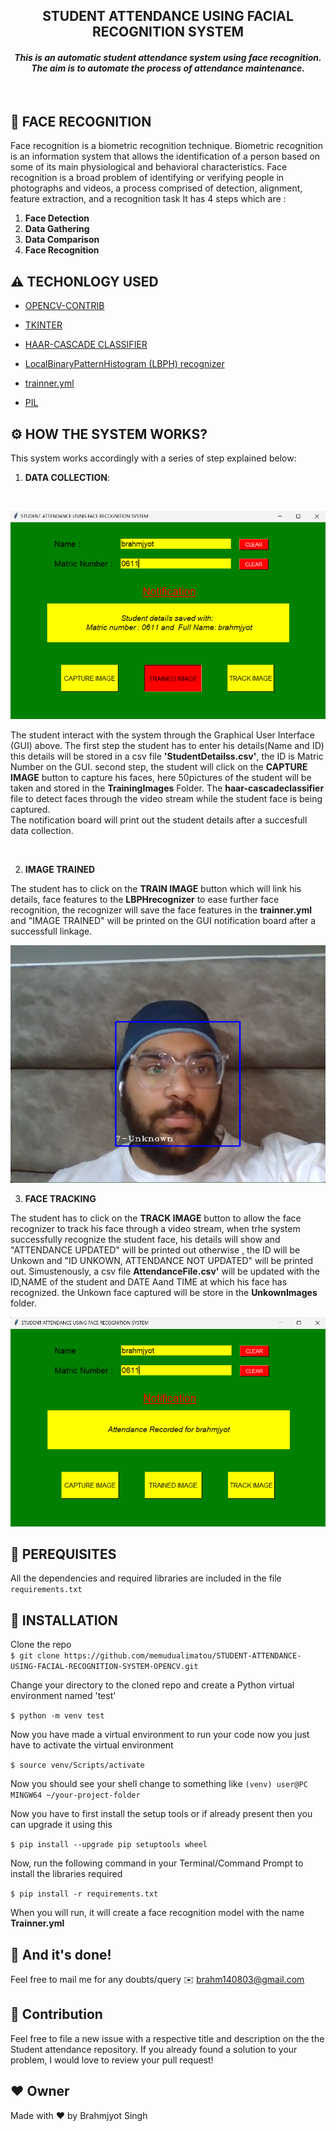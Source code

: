 <h2 align="center"> STUDENT ATTENDANCE USING FACIAL RECOGNITION SYSTEM </h2>

<h4 align="center"><i>This is an automatic student attendance system using face recognition. The aim is to automate the process of attendance maintenance.</i></h4><br>


## 👩 FACE RECOGNITION 

Face recognition is a biometric recognition technique.
Biometric recognition is an information system that allows the identification of a person based on some of its main physiological and behavioral characteristics.
Face recognition is a broad problem of identifying or verifying people in photographs and videos, a process comprised of detection, alignment, feature extraction, and a recognition task
It has 4 steps which are :
1. **Face Detection** 
2. **Data Gathering**
3. **Data Comparison**
4. **Face Recognition** 


## ⚠️ TECHONLOGY USED

* [OPENCV-CONTRIB](https://opencv.org/about/)

* [TKINTER](https://docs.python.org/3/library/tkinter.html)

* [HAAR-CASCADE CLASSIFIER](https://docs.opencv.org/3.4/db/d28/tutorial_cascade_classifier.html)

* [LocalBinaryPatternHistogram (LBPH) recognizer](https://docs.opencv.org/master/df/d25/classcv_1_1face_1_1LBPHFaceRecognizer.html)

* [trainner.yml](https://docs.opencv.org/master/dd/d65/classcv_1_1face_1_1FaceRecognizer.html)

* [PIL](https://pillow.readthedocs.io/en/stable/)


## ⚙️ HOW THE SYSTEM WORKS?

This system works accordingly with a series of step explained below:

1. **DATA COLLECTION**:
<br>

![capture](https://github.com/brahmjyot/Student-attendance-system-using-facial-recognition-Python-OpenCV-/blob/2b9d289871765713fa3dc758f4a6c4e562ccf7fa/Screenshot%202025-04-18%20095953.png)




The student interact with the system through the Graphical User Interface (GUI) above.
The first step the student has to enter his details(Name and ID) this details will be stored in a csv file **'StudentDetailss.csv'**, the ID is Matric Number on the GUI.
second step, the student will click on the **CAPTURE IMAGE** button to capture his faces, here 50pictures of the student will be taken and stored in the **TrainingImages** Folder.  The **haar-cascadeclassifier** file to detect faces through the video stream while the student face is being captured.\
The notification board will print out the student details after a succesfull data collection.


<br>


2. **IMAGE TRAINED**

The student has to click on the  **TRAIN IMAGE** button which will link his details, face features to the **LBPHrecognizer** to ease further face recognition,
the recognizer will save the face features in the **trainner.yml** and "IMAGE TRAINED" will be printed on the GUI notification board after a successfull linkage.

![capture3](https://github.com/brahmjyot/Student-attendance-system-using-facial-recognition-Python-OpenCV-/blob/2b9d289871765713fa3dc758f4a6c4e562ccf7fa/Screenshot%202025-04-17%20225733.png)

3. **FACE TRACKING**

The student has to click on the **TRACK IMAGE** button to allow the face recognizer to track his face through a video stream, when trhe system successfully recognize the student face, his details will show and "ATTENDANCE UPDATED" will be printed out otherwise , the ID will be Unkown and "ID UNKOWN, ATTENDANCE NOT UPDATED" will be printed out.
Simustenously, a csv file **AttendanceFile.csv'** will be updated with the ID,NAME of the student and DATE Aand TIME at which his face has recognized.
the Unkown face captured will be store in the **UnkownImages** folder.<br>


![capture3](https://github.com/brahmjyot/Student-attendance-system-using-facial-recognition-Python-OpenCV-/blob/2b9d289871765713fa3dc758f4a6c4e562ccf7fa/Screenshot%202025-04-18%20100103.png)


## 🔑 PEREQUISITES

All the dependencies and required libraries are included in the file `requirements.txt` 


## 🚀 INSTALLATION

Clone the repo\
```$ git clone https://github.com/memudualimatou/STUDENT-ATTENDANCE-USING-FACIAL-RECOGNITION-SYSTEM-OPENCV.git```


Change your directory to the cloned repo and create a Python virtual environment named 'test'

```$ python -m venv test```

Now you have made a virtual environment to run your code now you just have to activate the virtual environment 

```$ source venv/Scripts/activate```

Now you should see your shell change to something like ```(venv) user@PC MINGW64 ~/your-project-folder``` 

Now you have to first install the setup tools or if already present then you can upgrade it using this 

```$ pip install --upgrade pip setuptools wheel``` 


Now, run the following command in your Terminal/Command Prompt to install the libraries required

```$ pip install -r requirements.txt```


When you will run, it will create a face recognition model with the name **Trainner.yml** 

## 👏 And it's done!
Feel free to mail me for any doubts/query ✉️ brahm140803@gmail.com

##  🤝 Contribution
Feel free to file a new issue with a respective title and description on the the Student attendance repository. If you already found a solution to your problem, I would love to review your pull request!

## ❤️ Owner
Made with ❤️  by Brahmjyot Singh
